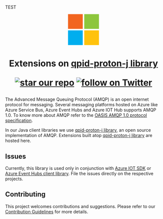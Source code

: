 TEST
<p align="center">
  <img src="event-hubs.png" alt="Microsoft Azure Event Hubs" width="100"/>
</p>

<h1 align="center">Extensions on <a href="https://github.com/apache/qpid-proton-j">qpid-proton-j library</a>
  <p align="center">
    <a href="#star-our-repo">
      <img src="https://img.shields.io/github/stars/azure/qpid-proton-j-extensions.svg?style=social&label=Stars"
        alt="star our repo"></a>
    <a href="https://twitter.com/intent/follow?screen_name=azure">
      <img src="https://img.shields.io/twitter/url/http/shields.io.svg?style=social&label=Follow%20@azure"
        alt="follow on Twitter"></a>
  </p>
</h1>

The Advanced Message Queuing Protocol (AMQP) is an open internet protocol for messaging. Several messaging platforms
hosted on Azure like Azure Service Bus, Azure Event Hubs and Azure IOT Hub supports AMQP 1.0. To know more about AMQP
refer to the [OASIS AMQP 1.0 protocol specification][amqp-spec].

In our Java client libraries we use [qpid-proton-j library][proton-j], an open source implementation of AMQP. Extensions
built atop [qpid-proton-j library][proton-j] are hosted here.

## Issues

Currently, this library is used only in conjunction with [Azure IOT SDK][azure-iot] or [Azure Event Hubs client
library][azure-sdk-for-java]. File the issues directly on the respective projects.

## Contributing

This project welcomes contributions and suggestions. Please refer to our [Contribution Guidelines](./CONTRIBUTING.md)
for more details.

<!-- Links -->
[amqp-spec]: http://docs.oasis-open.org/amqp/core/v1.0/amqp-core-overview-v1.0.html
[azure-iot]: https://github.com/Azure/azure-iot-sdk-java
[azure-sdk-for-java]: https://github.com/Azure/azure-sdk-for-java
[proton-j]: https://github.com/apache/qpid-proton-j

